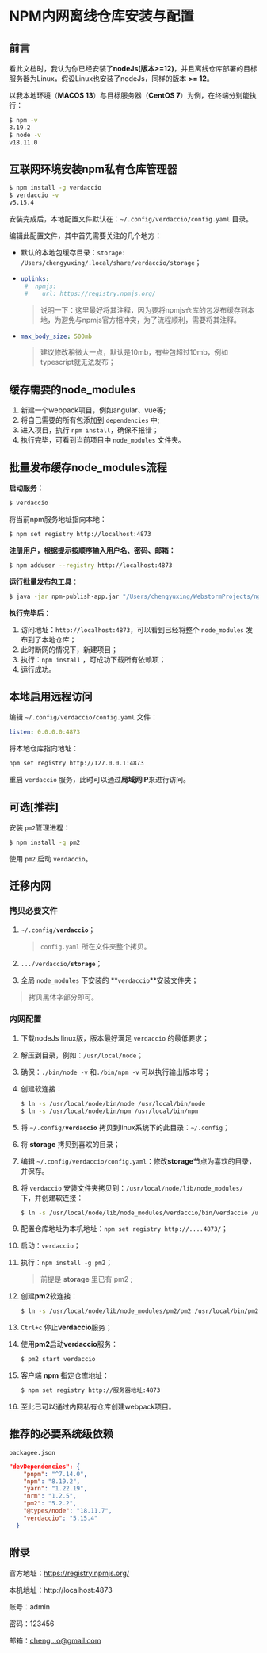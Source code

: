 # NPM内网离线仓库安装与配置

## 前言

看此文档时，我认为你已经安装了**nodeJs(版本>=12)**，并且离线仓库部署的目标服务器为Linux，假设Linux也安装了nodeJs，同样的版本 **>= 12**。

以我本地环境（**MACOS 13**）与目标服务器（**CentOS 7**）为例，在终端分别能执行：

```bash
$ npm -v
8.19.2
$ node -v
v18.11.0
```

## 互联网环境安装npm私有仓库管理器

```bash
$ npm install -g verdaccio
$ verdaccio -v
v5.15.4
```

安装完成后，本地配置文件默认在：`~/.config/verdaccio/config.yaml` 目录。

编辑此配置文件，其中首先需要关注的几个地方：

- 默认的本地包缓存目录：`storage: /Users/chengyuxing/.local/share/verdaccio/storage`；

- ```yaml
  uplinks:
   #  npmjs:
   #    url: https://registry.npmjs.org/
  ```

  > 说明一下：这里最好将其注释，因为要将npmjs仓库的包发布缓存到本地，为避免与npmjs官方相冲突，为了流程顺利，需要将其注释。

- ```yaml
  max_body_size: 500mb
  ```

  > 建议修改稍微大一点，默认是10mb，有些包超过10mb，例如typescript就无法发布；


## 缓存需要的node_modules

1. 新建一个webpack项目，例如angular、vue等;
2. 将自己需要的所有包添加到 `dependencies` 中;
3. 进入项目，执行 `npm install`，确保不报错；
4. 执行完毕，可看到当前项目中 `node_modules` 文件夹。

## 批量发布缓存node_modules流程

**启动服务**：

```bash
$ verdaccio
```

将当前npm服务地址指向本地：

```bash
$ npm set registry http://localhost:4873
```

**注册用户，根据提示按顺序输入用户名、密码、邮箱：**

```bash
$ npm adduser --registry http://localhost:4873
```

**运行批量发布包工具**：

```bash
$ java -jar npm-publish-app.jar "/Users/chengyuxing/WebstormProjects/ng14-starter/node_modules"
```

**执行完毕后**：

1. 访问地址：`http://localhost:4873`，可以看到已经将整个 `node_modules` 发布到了本地仓库；
2. 此时断网的情况下，新建项目；
3. 执行：`npm install` ，可成功下载所有依赖项；
4. 运行成功。

## 本地启用远程访问

编辑 `~/.config/verdaccio/config.yaml` 文件：

```yaml
listen: 0.0.0.0:4873
```

将本地仓库指向地址：

```bash
npm set registry http://127.0.0.1:4873
```

重启 `verdaccio` 服务，此时可以通过**局域网IP**来进行访问。

## 可选[推荐]

安装 `pm2`管理进程：

```bash
$ npm install -g pm2
```

使用 `pm2` 启动 `verdaccio`。

## 迁移内网

### 拷贝必要文件

1. `~/.config/`**`verdaccio`**；

   > `config.yaml` 所在文件夹整个拷贝。

2. `.../verdaccio/`**`storage`**；

3. 全局 `node_modules` 下安装的 **`verdaccio`**安装文件夹；

> 拷贝黑体字部分即可。

### 内网配置

1. 下载nodeJs linux版，版本最好满足 `verdaccio` 的最低要求；

2. 解压到目录，例如：`/usr/local/node`；

3. 确保：`./bin/node -v` 和`./bin/npm -v` 可以执行输出版本号；

4. 创建软连接：

   ```bash
   $ ln -s /usr/local/node/bin/node /usr/local/bin/node
   $ ln -s /usr/local/node/bin/npm /usr/local/bin/npm
   ```

5. 将 `~/.config/`**`verdaccio`** 拷贝到linux系统下的此目录：`~/.config`；

6. 将 **storage** 拷贝到喜欢的目录；

7. 编辑 `~/.config/verdaccio/config.yaml`：修改**storage**节点为喜欢的目录，并保存。

8. 将 `verdaccio` 安装文件夹拷贝到：`/usr/local/node/lib/node_modules/` 下，并创建软连接：

   ```bash
   $ ln -s /usr/local/node/lib/node_modules/verdaccio/bin/verdaccio /usr/local/bin/verdaccio
   ```

9. 配置仓库地址为本机地址：`npm set registry http://....4873/`；

10. 启动：`verdaccio`；

11. 执行：`npm install -g pm2`；

    > 前提是 **storage** 里已有 pm2 ;

12. 创建**pm2**软连接：

    ```bash
    $ ln -s /usr/local/node/lib/node_modules/pm2/pm2 /usr/local/bin/pm2
    ```

13. `Ctrl+c` 停止**verdaccio**服务；

14. 使用**pm2**启动**verdaccio**服务：

    ```bash
    $ pm2 start verdaccio
    ```

15. 客户端 **npm** 指定仓库地址：

    ```bash
    $ npm set registry http://服务器地址:4873
    ```

16. 至此已可以通过内网私有仓库创建webpack项目。

## 推荐的必要系统级依赖

`packagee.json`

```json
"devDependencies": {
    "pnpm": "^7.14.0",
    "npm": "8.19.2",
    "yarn": "1.22.19",
    "nrm": "1.2.5",
    "pm2": "5.2.2",
    "@types/node": "18.11.7",
    "verdaccio": "5.15.4"
  }
```

## 附录

官方地址：https://registry.npmjs.org/

本机地址：http://localhost:4873

账号：admin

密码：123456

邮箱：cheng...o@gmail.com